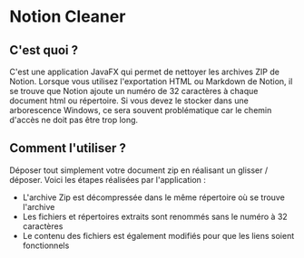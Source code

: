 # Notion Cleaner
## C'est quoi ?
C'est une application JavaFX qui permet de nettoyer les archives ZIP de Notion.
Lorsque vous utilisez l'exportation HTML ou Markdown de Notion, il se trouve que Notion ajoute un numéro de 32 caractères à chaque document html ou répertoire. Si vous devez le stocker dans une arborescence Windows, ce sera souvent problématique car le chemin d'accès ne doit pas être trop long.

## Comment l'utiliser ?
Déposer tout simplement votre document zip en réalisant un glisser / déposer. 
Voici les étapes réalisées par l'application :
- L'archive Zip est décompressée dans le même répertoire où se trouve l'archive
- Les fichiers et répertoires extraits sont renommés sans le numéro à 32 caractères
- Le contenu des fichiers est également modifiés pour que les liens soient fonctionnels